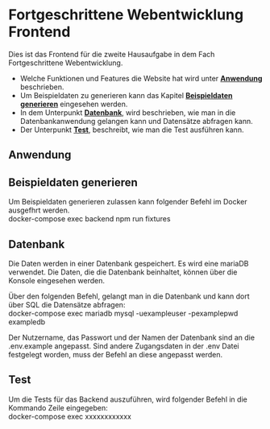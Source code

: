 #  **Fortgeschrittene Webentwicklung Frontend**  

Dies ist das Frontend für die zweite Hausaufgabe in dem Fach Fortgeschrittene Webentwicklung.

- Welche Funktionen und Features die Website hat wird unter **[Anwendung](#anwendung)** beschrieben.
- Um Beispieldaten zu generieren kann das Kapitel **[Beispieldaten generieren](#beispieldaten-generieren)** eingesehen werden.  
- In dem Unterpunkt **[Datenbank](#datenbank)**, wird beschrieben, wie man in die Datenbankanwendung gelangen kann und Datensätze abfragen kann.  
- Der Unterpunkt **[Test](#test)**, beschreibt, wie man die Test ausführen kann.  
  
## Anwendung
  
## Beispieldaten generieren  
  

Um Beispieldaten generieren zulassen kann folgender Befehl im Docker ausgefhrt werden.  
 docker-compose exec backend npm run fixtures  
    
## Datenbank  
  

Die Daten werden in einer Datenbank gespeichert. Es wird eine mariaDB verwendet. Die Daten, die die Datenbank beinhaltet, können über die Konsole eingesehen werden.  
  
Über den folgenden Befehl, gelangt man in die Datenbank und kann dort über SQL die Datensätze abfragen:  
 docker-compose exec mariadb mysql -uexampleuser -pexamplepwd exampledb  

Der Nutzername, das Passwort und der Namen der Datenbank sind an die .env.example angepasst. Sind andere Zugangsdaten in der .env Datei festgelegt worden, muss der Befehl an diese angepasst werden.  
  
## Test  
  
Um die Tests für das Backend auszuführen, wird folgender Befehl in die Kommando Zeile eingegeben:  
 docker-compose exec xxxxxxxxxxxx  
  

